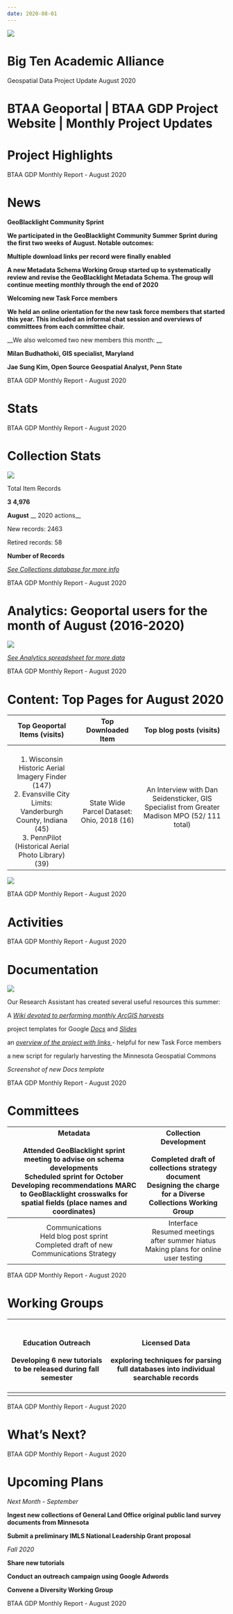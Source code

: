 ```yaml
---
date: 2020-08-01
---
```


![](img/project-update_2020-080.png)

# Big Ten Academic Alliance 
Geospatial Data Project Update
August 2020

# BTAA Geoportal  |  BTAA GDP Project Website  |  Monthly Project Updates

# Project Highlights

BTAA GDP Monthly Report \- August 2020

# News

__GeoBlacklight Community Sprint__

__We participated in the GeoBlacklight Community Summer Sprint during the first two weeks of August\. Notable outcomes:__

__Multiple download links per record were finally enabled__

__A new Metadata Schema Working Group started up to systematically review and revise the GeoBlacklight Metadata Schema\. The group will continue meeting monthly through the end of 2020__

__Welcoming new Task Force members__

__We held an online orientation for the new task force members that started this year\. This included an informal chat session and overviews of committees from each committee chair\.__

__We also welcomed two new members this month: __

__Milan Budhathoki\, GIS specialist\, Maryland__

__Jae Sung Kim\, Open Source Geospatial Analyst\, Penn State__

BTAA GDP Monthly Report \- August 2020

# Stats

BTAA GDP Monthly Report \- August 2020

# Collection Stats

![](img/project-update_2020-081.png)

Total Item Records

__3__  __4\,976__

__August__  __ 2020 actions__

New records: 2463

Retired records: 58

__Number of Records__

_[See Collections database for more ](https://airtable.com/shrhRf2Dww0TGMaEJ)_  _[info](https://airtable.com/shrhRf2Dww0TGMaEJ)_

BTAA GDP Monthly Report \- August 2020

# Analytics: Geoportal users for the month of August (2016-2020)

![](img/project-update_2020-082.png)

_[See Analytics spreadsheet for more data](https://docs.google.com/spreadsheets/d/1i6Tsfx6uCJSIpP3GtfreKZXmdjUmExJ2OIYMThoqj64/edit?usp=sharing)_

BTAA GDP Monthly Report \- August 2020

# Content: Top Pages for August 2020

| Top Geoportal Items (visits) | Top Downloaded Item | Top blog posts (visits) |
| :-: | :-: | :-: |
| <br />1. Wisconsin Historic Aerial Imagery Finder (147)<br />2. Evansville City Limits: Vanderburgh County, Indiana (45)<br />3. PennPilot (Historical Aerial Photo Library) (39) <br /> | <br />State Wide Parcel Dataset: Ohio, 2018 (16)<br /> | An Interview with Dan Seidensticker, GIS Specialist from Greater Madison MPO (52/ 111 total)<br /> |

![](img/project-update_2020-083.jpg)

BTAA GDP Monthly Report \- August 2020

# Activities

BTAA GDP Monthly Report \- August 2020

# Documentation

![](img/project-update_2020-084.jpg)

Our Research Assistant has created several useful resources this summer:

A  _[Wiki devoted to performing monthly ArcGIS harvests](https://github.com/BTAA-Geospatial-Data-Project/dcat-metadata/wiki)_

project templates for Google  _[Docs](https://docs.google.com/document/d/15GAPAOnTPQqTam07UWONQcMqEnfNfZkLJkkXcHfuP7E/edit?usp=sharing)_  and  _[Slides](https://docs.google.com/presentation/d/11qzeazojH2hpmQjmeMV-Fitben463NRsbw27msZb-P0/edit?usp=sharing)_

an  _[overview of the project with links ](https://drive.google.com/file/d/1jGaiVkpjPSlQEljTqmsezmw3QgMKirNr/view?usp=sharing)_ \- helpful for new Task Force members

a new script for regularly harvesting the Minnesota Geospatial Commons

_Screenshot of new Docs template_

BTAA GDP Monthly Report \- August 2020

# Committees

| Metadata<br /><br />Attended GeoBlacklight sprint meeting to advise on schema developments<br />Scheduled sprint for October<br />Developing recommendations MARC to GeoBlacklight crosswalks for spatial fields (place names and coordinates) | Collection Development<br /><br />Completed draft of collections strategy document<br />Designing the charge for a Diverse Collections Working Group |
| :-: | :-: |
| Communications<br />Held blog post sprint <br />Completed draft of new Communications Strategy<br /> | Interface<br />Resumed meetings after summer hiatus<br />Making plans for online user testing<br /> |

BTAA GDP Monthly Report \- August 2020

# Working Groups

| <br /><br />Education Outreach<br /><br />Developing 6 new tutorials to be released during fall semester<br /><br /> | <br /><br />Licensed Data<br /><br />exploring techniques for parsing full databases into individual searchable records<br /><br /> |
| :-: | :-: |
|  |  |

BTAA GDP Monthly Report \- August 2020

# What’s Next?

BTAA GDP Monthly Report \- August 2020

# Upcoming Plans

_Next Month \- September_

__Ingest new collections of General Land Office original public land survey documents from Minnesota__

__Submit a preliminary IMLS National Leadership Grant proposal__

_Fall 2020_

__Share new tutorials__

__Conduct an outreach campaign using Google Adwords__

__Convene a Diversity Working Group__

BTAA GDP Monthly Report \- August 2020
